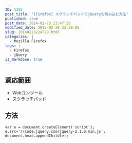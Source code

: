 ```yaml
---
ID: 1152
post_title: '[Firefox] スクラッチパッドでjQueryを読み込む方法'
published: true
post_date: 2014-02-23 22:47:28
modified_date: 2015-02-28 23:39:05
slug: 20140223224728.html
categories: |
  - Mozilla Firefox
tags: |
  - Firefox
  - jQuery
is_markdown: true
---
```

<!--more-->
## 適応範囲
* Webコンソール
* スクラッチパッド

## 方法
```language-javascript
var e = document.createElement('script');
e.src='//code.jquery.com/jquery-2.1.0.min.js';
document.head.appendChild(e);
```